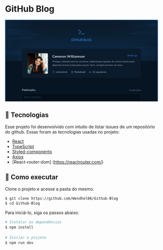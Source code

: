 # GitHub Blog

<img src="./src/assets/github-blog-img.png"/>

<br>

## 🧪 Tecnologias

Esse projeto foi desenvolvido com intuito de listar issues de um repositório do github. Essas foram as tecnologias usadas no projeto:

- [React](https://reactjs.org)
- [TypeScript](https://www.typescriptlang.org/)
- [Styled-components](https://styled-components.com/)
- [Axios](https://axios-http.com/)
- [React-router-dom] (https://reactrouter.com/)

## 🚀 Como executar

Clone o projeto e acesse a pasta do mesmo.

```bash
$ git clone https://github.com/Wendhel06/Github-Blog
$ cd Github-Blog
```

Para iniciá-lo, siga os passos abaixo:
```bash
# Instalar as dependências
$ npm install

# Iniciar o projeto
$ npm run dev